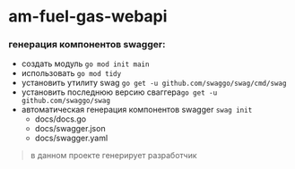 # am-fuel-gas-webapi

### генерация компонентов swagger:
-   создать модуль `go mod init main`
-   использовать `go mod tidy`
-   установить утилиту swag `go get -u github.com/swaggo/swag/cmd/swag`
-   установить последнюю версию сваггера`go get -u github.com/swaggo/swag`
-   автоматическая генерация компонентов swagger `swag init`
	- docs/docs.go
	- docs/swagger.json
	- docs/swagger.yaml
> в данном проекте генерирует разработчик
